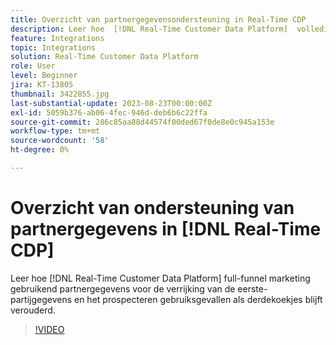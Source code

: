 ```yaml
---
title: Overzicht van partnergegevensondersteuning in Real-Time CDP
description: Leer hoe  [!DNL Real-Time Customer Data Platform]  volledige-kanaalmarketing gebruikend partnergegevens voor de verrijking van de eerste-partijgegevens en het prospecteren gebruiksgevallen als derdekoekjes blijven worden afgekeurd. 
feature: Integrations
topic: Integrations
solution: Real-Time Customer Data Platform
role: User
level: Beginner
jira: KT-13805
thumbnail: 3422855.jpg
last-substantial-update: 2023-08-23T00:00:00Z
exl-id: 5059b376-ab06-4fec-946d-deb6b6c22ffa
source-git-commit: 286c85aa88d44574f00ded67f0de8e0c945a153e
workflow-type: tm+mt
source-wordcount: '58'
ht-degree: 0%

---
```


# Overzicht van ondersteuning van partnergegevens in [!DNL Real-Time CDP]

Leer hoe [!DNL Real-Time Customer Data Platform] full-funnel marketing gebruikend partnergegevens voor de verrijking van de eerste-partijgegevens en het prospecteren gebruiksgevallen als derdekoekjes blijft verouderd. 

>[!VIDEO](https://video.tv.adobe.com/v/3422855/?learn=on&enablevpops)
